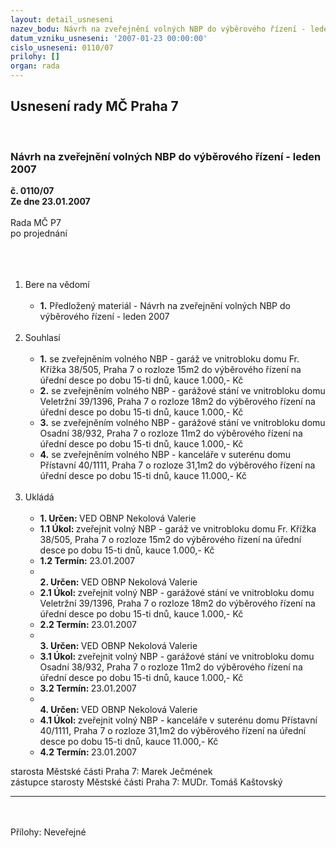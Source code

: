 ```yaml
---
layout: detail_usneseni
nazev_bodu: Návrh na zveřejnění volných NBP do výběrového řízení - leden 2007
datum_vzniku_usneseni: '2007-01-23 00:00:00'
cislo_usneseni: 0110/07
prilohy: []
organ: rada
---
```

<div id="ucUsn_pList" class="usn">
	<span><h2>Usnesení rady MČ Praha 7 </h2>
<br></span><div class="standBody">
<span><h3>Návrh na zveřejnění volných NBP do výběrového řízení - leden 2007</h3></span><div class="center">
		<strong>č. 0110/07</strong><br>
	</div>
<div class="center">
		<strong>Ze dne 23.01.2007</strong><br><br>
	</div>Rada MČ P7<br>po projednání<br><br><br><ol>
<br><li>Bere na vědomí<br><ul>
<br><li>
<strong>1.</strong> Předložený materiál - Návrh na zveřejnění volných NBP do výběrového řízení - leden 2007</li>
</ul>
<br>
</li>
<li>Souhlasí<br><ul>
<br><li>
<strong>1.</strong> se zveřejněním volného NBP - garáž ve vnitrobloku domu Fr. Křížka 38/505, Praha 7 o rozloze 15m2 do výběrového řízení na úřední desce po dobu 15-ti dnů, kauce 1.000,- Kč<br>
</li>
<li>
<strong>2.</strong> se zveřejněním volného NBP - garážové stání ve vnitrobloku domu Veletržní 39/1396, Praha 7 o rozloze 18m2 do výběrového řízení na úřední desce po dobu 15-ti dnů, kauce 1.000,- Kč<br>
</li>
<li>
<strong>3.</strong> se zveřejněním volného NBP - garážové stání ve vnitrobloku domu Osadní 38/932, Praha 7 o rozloze 11m2 do výběrového řízení na úřední desce po dobu 15-ti dnů, kauce 1.000,- Kč<br>
</li>
<li>
<strong>4.</strong> se zveřejněním volného NBP - kanceláře v suterénu domu Přístavní 40/1111, Praha 7 o rozloze 31,1m2 do výběrového řízení na úřední desce po dobu 15-ti dnů, kauce 11.000,- Kč</li>
</ul>
<br>
</li>
<li>Ukládá<br><ul>
<br><li>
<strong>1. Určen: </strong>VED OBNP Nekolová Valerie<br>
</li>
<li>
<strong>1.1 Úkol: </strong>zveřejnit volný NBP - garáž ve vnitrobloku domu Fr. Křížka 38/505, Praha 7 o rozloze 15m2 do výběrového řízení na úřední desce po dobu 15-ti dnů, kauce 1.000,- Kč <br>
</li>
<li>
<strong>1.2 Termín: </strong>23.01.2007<br>
</li>
<li>
<strong><br>2. Určen: </strong>VED OBNP Nekolová Valerie<br>
</li>
<li>
<strong>2.1 Úkol: </strong>zveřejnit volný NBP - garážové stání ve vnitrobloku domu Veletržní 39/1396, Praha 7 o rozloze 18m2 do výběrového řízení na úřední desce po dobu 15-ti dnů, kauce 1.000,- Kč<br>
</li>
<li>
<strong>2.2 Termín: </strong>23.01.2007<br>
</li>
<li>
<strong><br>3. Určen: </strong>VED OBNP Nekolová Valerie<br>
</li>
<li>
<strong>3.1 Úkol: </strong>zveřejnit volný NBP - garážové stání ve vnitrobloku domu Osadní 38/932, Praha 7 o rozloze 11m2 do výběrového řízení na úřední desce po dobu 15-ti dnů, kauce 1.000,- Kč <br>
</li>
<li>
<strong>3.2 Termín: </strong>23.01.2007<br>
</li>
<li>
<strong><br>4. Určen: </strong>VED OBNP Nekolová Valerie<br>
</li>
<li>
<strong>4.1 Úkol: </strong>zveřejnit volný NBP - kanceláře v suterénu domu Přístavní 40/1111, Praha 7 o rozloze 31,1m2 do výběrového řízení na úřední desce po dobu 15-ti dnů, kauce 11.000,- Kč <br>
</li>
<li>
<strong>4.2 Termín: </strong>23.01.2007</li>
</ul>
</li>
</ol>starosta Městské části Praha 7: Marek Ječmének<br>zástupce starosty Městské části Praha 7: MUDr. Tomáš Kaštovský <br><hr>
<br><br>Přílohy: Neveřejné</div>
</div>